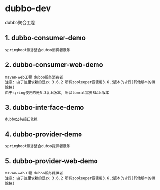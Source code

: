 # dubbo-dev 
dubbo聚合工程

## 1. dubbo-consumer-demo
    springboot服务整合dubbo消费者服务
## 2. dubbo-consumer-web-demo 
    maven-web工程 dubbo服务消费者
    注意: 由于这里依赖的是zk 3.6.2 所有zookeeper要使用3.6.2版本的才行(其他版本的排除掉)
    由于spring使用的是5.3以上版本, 所以tomcat需要8以上版本
## 3. dubbo-interface-demo 
    dubbo公共接口依赖
## 4. dubbo-provider-demo
    springboot服务整合dubbo提供者服务
## 5. dubbo-provider-web-demo 
    maven-web工程 dubbo服务提供者
    注意: 由于这里依赖的是zk 3.6.2 所有zookeeper要使用3.6.2版本的才行(其他版本的排除掉)
